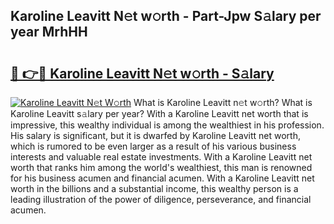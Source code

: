 ## Karoline Leavitt N𝚎t w𝚘rth - Part-Jpw S𝚊lary per year MrhHH

# <h2><a href="http://gc3jpu6.nevu.top/?p=Karoline+Leavitt">🔗 👉🔴 Karoline Leavitt N𝚎t w𝚘rth - S𝚊lary</a></h2>

[![Karoline Leavitt N𝚎t W𝚘rth](https://i.imgur.com/Oavwk0R.jpeg)](http://gc3jpu6.nevu.top/?p=Karoline+Leavitt)
What is Karoline Leavitt n𝚎t w𝚘rth? What is Karoline Leavitt s𝚊lary per year?
With a Karoline Leavitt net worth that is impressive, this wealthy individual is among the wealthiest in his profession. His salary is significant, but it is dwarfed by Karoline Leavitt net worth, which is rumored to be even larger as a result of his various business interests and valuable real estate investments. With a Karoline Leavitt net worth that ranks him among the world's wealthiest, this man is renowned for his business acumen and financial acumen. With a Karoline Leavitt net worth in the billions and a substantial income, this wealthy person is a leading illustration of the power of diligence, perseverance, and financial acumen.
